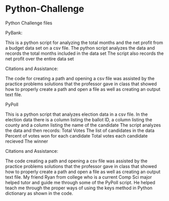 # Python-Challenge
Python Challenge files

PyBank:

This is a python script for analyzing the total months and the net profit from a budget data set on a csv file.
The python script analyzes the data and records the total months included in the data set
The script also records the net profit over the entire data set

Citations and Assistance:

The code for creating a path and opening a csv file was assisted by the practice problems solutions that the professor 
gave in class that showed how to properly create a path and open a file as well as creating an output text file. 


PyPoll

This is a python script that analyzes election data in a csv file.
In the election data there is a column listing the ballot ID, a column listing the county and a column listing the name of the candidate
The script analyzes the data and then records:
    Total Votes
    The list of candidates in the data
    Percent of votes won for each candidate
    Total votes each candidate recieved
    The winner

Citations and Assistance:

The code creating a path and opening a csv file was assisted by the practice problems solutions that the professor 
gave in class that showed how to properly create a path and open a file as well as creating an output text file.
My friend Ryan from college who is a current Comp Sci major helped tutor and guide me through some of the PyPoll script. He helped teach me through the proper ways
of using the keys method in Python dictionary as shown in the code. 

